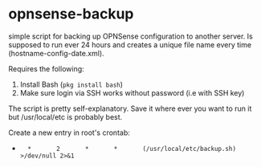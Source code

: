 # opnsense-backup
simple script for backing up OPNSense configuration to another server.  Is supposed to run ever 24 hours and creates a unique file name every time (hostname-config-date.xml). 

Requires the following: 

1. Install Bash (```pkg install bash```)
2. Make sure login via SSH works without password (i.e with SSH key)

The script is pretty self-explanatory.  Save it where ever you want to run it but /usr/local/etc is probably best. 

Create a new entry in root's crontab: 

*       *       2       *       *       (/usr/local/etc/backup.sh) >/dev/null 2>&1


